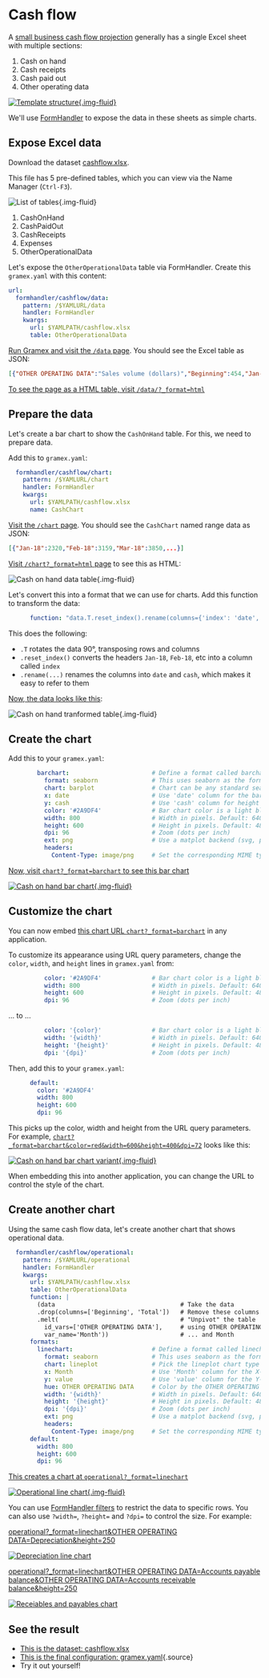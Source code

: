# Cash flow

A [small business cash flow projection](https://templates.office.com/en-in/small-business-cash-flow-projection-tm16410107)
generally has a single Excel sheet with multiple sections:

1. Cash on hand
2. Cash receipts
3. Cash paid out
4. Other operating data

[![Template structure](template-structure.png){.img-fluid}](cashflow.xlsx)

We'll use [FormHandler](../) to expose the data in these sheets as simple charts.

## Expose Excel data

Download the dataset [cashflow.xlsx](cashflow.xlsx).

This file has 5 pre-defined tables, which you can view via the Name Manager (`Ctrl-F3`).

![List of tables](name-manager.png){.img-fluid}

1. CashOnHand
2. CashPaidOut
3. CashReceipts
4. Expenses
5. OtherOperationalData

Let's expose the `OtherOperationalData` table via FormHandler. Create this `gramex.yaml` with this content:

```yaml
url:
  formhandler/cashflow/data:
    pattern: /$YAMLURL/data
    handler: FormHandler
    kwargs:
      url: $YAMLPATH/cashflow.xlsx
      table: OtherOperationalData
```

[Run Gramex and visit the `/data` page](data). You should see the Excel table as JSON:

```json
[{"OTHER OPERATING DATA":"Sales volume (dollars)","Beginning":454,"Jan-18":440.461,...}]
```

[To see the page as a HTML table, visit `/data/?_format=html`](data?_format=html)

## Prepare the data

Let's create a bar chart to show the `CashOnHand` table. For this, we need to prepare data.

Add this to `gramex.yaml`:

```yaml
  formhandler/cashflow/chart:
    pattern: /$YAMLURL/chart
    handler: FormHandler
    kwargs:
      url: $YAMLPATH/cashflow.xlsx
      name: CashChart
```

[Visit the `/chart` page](chart1). You should see the `CashChart` named range data as JSON:

```json
[{"Jan-18":2320,"Feb-18":3159,"Mar-18":3850,...}]
```

[Visit `/chart?_format=html` page](chart1?_format=html) to see this as HTML:

![Cash on hand data table](cashonhand-data.png){.img-fluid}

Let's convert this into a format that we can use for charts. Add this function to transform the data:

```yaml
      function: "data.T.reset_index().rename(columns={'index': 'date', 0: 'cash'})"
```

This does the following:

- `.T` rotates the data 90°, transposing rows and columns
- `.reset_index()` converts the headers `Jan-18`, `Feb-18`, etc into a column called `index`
- `.rename(...)` renames the columns into `date` and `cash`, which makes it easy to refer to them

[Now, the data looks like this](chart?_format=html):

![Cash on hand tranformed table](cashonhand-transformed.png){.img-fluid}

## Create the chart

Add this to your `gramex.yaml`:

```yaml
        barchart:                       # Define a format called barchart
          format: seaborn               # This uses seaborn as the format
          chart: barplot                # Chart can be any standard seaborn chart
          x: date                       # Use 'date' column for the bars
          y: cash                       # Use 'cash' column for height of the bars
          color: '#2A9DF4'              # Bar chart color is a light blue
          width: 800                    # Width in pixels. Default: 640
          height: 600                   # Height in pixels. Default: 480
          dpi: 96                       # Zoom (dots per inch)
          ext: png                      # Use a matplot backend (svg, pdf, png)
          headers:
            Content-Type: image/png     # Set the corresponding MIME type
```

[Now, visit `chart?_format=barchart` to see this bar chart](chart?_format=barchart)

[![Cash on hand bar chart](chart.png){.img-fluid}](chart?_format=barchart)

## Customize the chart

You can now embed [this chart URL `chart?_format=barchart`](chart?_format=barchart) in any application.

To customize its appearance using URL query parameters, change the `color`, `width`, and `height` lines in `gramex.yaml` from:

```yaml
          color: '#2A9DF4'              # Bar chart color is a light blue
          width: 800                    # Width in pixels. Default: 640
          height: 600                   # Height in pixels. Default: 480
          dpi: 96                       # Zoom (dots per inch)
```

... to ...

```yaml
          color: '{color}'              # Bar chart color is a light blue
          width: '{width}'              # Width in pixels. Default: 640
          height: '{height}'            # Height in pixels. Default: 480
          dpi: '{dpi}'                  # Zoom (dots per inch)
```

Then, add this to your `gramex.yaml`:

```yaml
      default:
        color: '#2A9DF4'
        width: 800
        height: 600
        dpi: 96
```

This picks up the color, width and height from the URL query parameters. For example, [`chart?_format=barchart&color=red&width=600&height=400&dpi=72`](chart?_format=barchart&color=red&width=600&height=400&dpi=72) looks like this:

[![Cash on hand bar chart variant](chart2.png){.img-fluid}](chart?_format=barchart&color=red&width=600&height=400&dpi=72)

When embedding this into another application, you can change the URL to control the style of the chart.

## Create another chart

Using the same cash flow data, let's create another chart that shows operational data.

```yaml
  formhandler/cashflow/operational:
    pattern: /$YAMLURL/operational
    handler: FormHandler
    kwargs:
      url: $YAMLPATH/cashflow.xlsx
      table: OtherOperationalData
      function: |
        (data                                   # Take the data
        .drop(columns=['Beginning', 'Total'])   # Remove these columns
        .melt(                                  # "Unpivot" the table
          id_vars=['OTHER OPERATING DATA'],     # using OTHER OPERATING DATA
          var_name='Month'))                    # ... and Month
      formats:
        linechart:                      # Define a format called linechart
          format: seaborn               # This uses seaborn as the format
          chart: lineplot               # Pick the lineplot chart type
          x: Month                      # Use 'Month' column for the X-axis
          y: value                      # Use 'value' column for the Y-axis
          hue: OTHER OPERATING DATA     # Color by the OTHER OPERATING DATA col
          width: '{width}'              # Width in pixels. Default: 640
          height: '{height}'            # Height in pixels. Default: 480
          dpi: '{dpi}'                  # Zoom (dots per inch)
          ext: png                      # Use a matplot backend (svg, pdf, png)
          headers:
            Content-Type: image/png     # Set the corresponding MIME type
      default:
        width: 800
        height: 600
        dpi: 96
```

[This creates a chart at `operational?_format=linechart`](operational?_format=linechart)

[![Operational line chart](operational.png){.img-fluid}](operational?_format=linechart)

You can use [FormHandler filters](../#formhandler-filters) to restrict the data to specific rows. You can also use `?width=`, `?height=` and `?dpi=` to control the size. For example:

[operational?_format=linechart&OTHER OPERATING DATA=Depreciation&height=250](operational?_format=linechart&OTHER%20OPERATING%20DATA=Depreciation&height=250)

[![Depreciation line chart](operational1.png)](operational?_format=linechart&OTHER%20OPERATING%20DATA=Depreciation&height=250)

[operational?_format=linechart&OTHER OPERATING DATA=Accounts payable balance&OTHER OPERATING DATA=Accounts receivable balance&height=250](operational?_format=linechart&OTHER%20OPERATING%20DATA=Accounts%20payable%20balance&OTHER%20OPERATING%20DATA=Accounts%20receivable%20balance&height=250)

[![Receiables and payables chart](operational2.png)](operational?_format=linechart&OTHER%20OPERATING%20DATA=Accounts%20payable%20balance&OTHER%20OPERATING%20DATA=Accounts%20receivable%20balance&height=250)

## See the result

- [This is the dataset: cashflow.xlsx](cashflow.xlsx)
- [This is the final configuration: gramex.yaml](gramex.yaml.source){.source}
- Try it out yourself!
